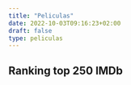 ```yaml
---
title: "Peliculas"
date: 2022-10-03T09:16:23+02:00
draft: false
type: peliculas
---
```


## Ranking top 250 IMDb